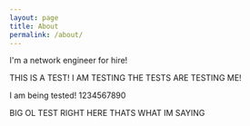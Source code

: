 ```yaml
---
layout: page
title: About
permalink: /about/
---
```


I'm a network engineer for hire! 

THIS IS A TEST!
I AM TESTING
THE TESTS ARE TESTING ME!

I am being tested! 1234567890

BIG OL TEST RIGHT HERE THATS WHAT IM SAYING 
